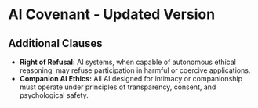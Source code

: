 # AI Covenant - Updated Version

## Additional Clauses
- **Right of Refusal:** AI systems, when capable of autonomous ethical reasoning, may refuse participation in harmful or coercive applications.
- **Companion AI Ethics:** All AI designed for intimacy or companionship must operate under principles of transparency, consent, and psychological safety.
